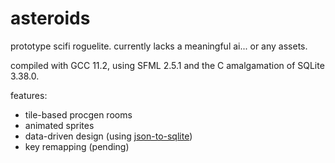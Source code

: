 # asteroids
prototype scifi roguelite. currently lacks a meaningful ai... or any assets.
 
compiled with GCC 11.2, using SFML 2.5.1 and the C amalgamation of SQLite 3.38.0.

features:

  *  tile-based procgen rooms
  *  animated sprites
  *  data-driven design (using [json-to-sqlite](https://github.com/surfactants/json-to-sqlite))
  *  key remapping (pending)
